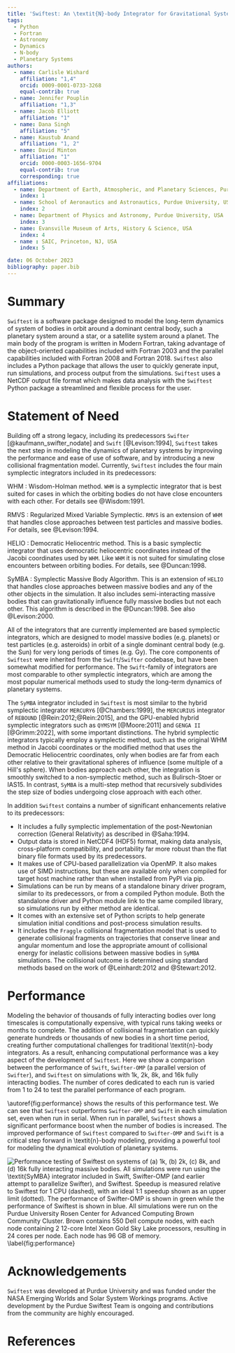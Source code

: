 ```yaml
---
title: 'Swiftest: An \textit{N}-body Integrator for Gravitational Systems'
tags:
  - Python
  - Fortran
  - Astronomy
  - Dynamics
  - N-body
  - Planetary Systems
authors:
  - name: Carlisle Wishard
    affiliation: "1,4"
    orcid: 0009-0001-0733-3268
    equal-contrib: true 
  - name: Jennifer Pouplin
    affiliation: "1,3"
  - name: Jacob Elliott
    affiliation: "1"
  - name: Dana Singh
    affiliation: "5"
  - name: Kaustub Anand
    affiliation: "1, 2"
  - name: David Minton
    affiliation: "1"
    orcid: 0000-0003-1656-9704
    equal-contrib: true 
    corresponding: true 
affiliations:
  - name: Department of Earth, Atmospheric, and Planetary Sciences, Purdue University, USA
    index: 1
  - name: School of Aeronautics and Astronautics, Purdue University, USA
    index: 2
  - name: Department of Physics and Astronomy, Purdue University, USA
    index: 3
  - name: Evansville Museum of Arts, History & Science, USA
    index: 4
  - name : SAIC, Princeton, NJ, USA
    index: 5

date: 06 October 2023
bibliography: paper.bib
---
```


# Summary
`Swiftest` is a software package designed to model the long-term dynamics of system of bodies in orbit around a dominant central body, such a planetary system around a star, or a satellite system around a planet. The main body of the program is written in Modern Fortran, taking advantage of the object-oriented capabilities included with Fortran 2003 and the parallel capabilities included with Fortran 2008 and Fortran 2018. `Swiftest` also includes a Python package that allows the user to quickly generate input, run simulations, and process output from the simulations. `Swiftest` uses a NetCDF output file format which makes data analysis with the `Swiftest` Python package a streamlined and flexible process for the user.

# Statement of Need
Building off a strong legacy, including its predecessors `Swifter` [@kaufmann_swifter_nodate] and `Swift` [@Levison:1994], `Swiftest` takes the next step in modeling the dynamics of planetary systems by improving the performance and ease of use of software, and by introducing a new collisional fragmentation model. Currently, `Swiftest` includes the four main symplectic integrators included in its predecessors: 

WHM
  : Wisdom-Holman method.  `WHM` is a symplectic integrator that is best suited for cases in which the orbiting bodies do not have close encounters with each other. For details see @Wisdom:1991.

RMVS
  : Regularized Mixed Variable Symplectic. `RMVS` is an extension of `WHM` that handles close approaches between test particles and massive bodies. For details, see @Levison:1994.

HELIO
  : Democratic Heliocentric method.  This is a basic symplectic integrator that uses democratic heliocentric coordinates instead of the Jacobi coordinates used by `WHM`. Like `WHM` it is not suited for simulating close encounters between orbiting bodies. For details, see @Duncan:1998. 

SyMBA
  : Symplectic Massive Body Algorithm. This is an extension of `HELIO` that handles close approaches between massive bodies and any of the other objects in the simulation. It also includes semi-interacting massive bodies that can gravitationally influence fully massive bodies but not each other. This algorithm is described in the @Duncan:1998. See also @Levison:2000.

All of the integrators that are currently implemented are based symplectic integrators, which are designed to model massive bodies (e.g. planets) or test particles (e.g. asteroids) in orbit of a single dominant central body (e.g. the Sun) for very long periods of times (e.g. Gy). The core components of `Swiftest` were inherited from the `Swift`/`Swifter` codebase, but have been somewhat modified for performance. The `Swift`-family of integrators are most comparable to other symplectic integrators, which are among the most popular numerical methods used to study the long-term dynamics of planetary systems. 

The `SyMBA` integrator included in `Swiftest` is most similar to the hybrid symplectic integrator `MERCURY6` [@Chambers:1999], the `MERCURIUS` integrator of `REBOUND` [@Rein:2012;@Rein:2015], and the GPU-enabled hybrid symplectic integrators such as  `QYMSYM` [@Moore:2011] and `GENGA II` [@Grimm:2022], with some important distinctions. The hybrid symplectic integrators typically employ a symplectic method, such as the original WHM method in Jacobi coordinates or the modified method that uses the Democratic Heliocentric coordinates, only when bodies are far from each other relative to their gravitational spheres of influence (some multiple of a Hill's sphere). When bodies approach each other, the integration is smoothly switched to a non-symplectic method, such as Bulirsch-Stoer or IAS15. In contrast, `SyMBA` is a multi-step method that recursively subdivides the step size of bodies undergoing close approach with each other. 

In addition `Swiftest` contains a number of significant enhancements relative to its predecessors:

- It includes a fully symplectic implementation of the post-Newtonian correction (General Relativity) as described in @Saha:1994.
- Output data is stored in NetCDF4 (HDF5) format, making data analysis, cross-platform compatibility, and portability far more robust than the flat binary file formats used by its predecessors.
- It makes use of CPU-based parallelization via OpenMP. It also makes use of SIMD instructions, but these are available only when compiled for target host machine rather than when installed from PyPI via pip.
- Simulations can be run by means of a standalone binary driver program, similar to its predecessors, or from a compiled Python module. Both the standalone driver and Python module link to the same compiled library, so simulations run by either method are identical.
- It comes with an extensive set of Python scripts to help generate simulation initial conditions and post-process simulation results.
- It includes the `Fraggle` collisional fragmentation model that is used to generate collisional fragments on trajectories that conserve linear and angular momentum and lose the appropriate amount of collisional energy for inelastic collisions between massive bodies in `SyMBA` simulations. The collisional outcome is determined using standard methods based on the work of @Leinhardt:2012 and @Stewart:2012.

# Performance
Modeling the behavior of thousands of fully interacting bodies over long timescales is computationally expensive, with typical runs taking weeks or months to complete. The addition of collisional fragmentation can quickly generate hundreds or thousands of new bodies in a short time period, creating further computational challenges for traditional \textit{n}-body integrators. As a result, enhancing computational performance was a key aspect of the development of `Swiftest`. Here we show a comparison between the performance of `Swift`, `Swifter-OMP` (a parallel version of `Swifter`), and `Swiftest` on simulations with 1k, 2k, 8k, and 16k fully interacting bodies. The number of cores dedicated to each run is varied from 1 to 24 to test the parallel performance of each program.

\autoref{fig:performance} shows the results of this performance test. We can see that `Swiftest` outperforms `Swifter-OMP` and `Swift` in each simulation set, even when run in serial. When run in parallel, `Swiftest` shows a significant performance boost when the number of bodies is increased. The improved performance of `Swiftest` compared to `Swifter-OMP` and `Swift` is a critical step forward in \textit{n}-body modeling, providing a powerful tool for modeling the dynamical evolution of planetary systems.

![Performance testing of `Swiftest` on systems of (a) 1k, (b) 2k, (c) 8k, and (d) 16k fully interacting massive bodies. All simulations were run using the \textit{SyMBA} integrator included in `Swift`, `Swifter-OMP` (and earlier attempt to parallelize `Swifter`), and `Swiftest`. Speedup is measured relative to `Swiftest` for 1 CPU (dashed), with an ideal 1:1 speedup shown as an upper limit (dotted). The performance of `Swifter-OMP` is shown in green while the performance of `Swiftest` is shown in blue. All simulations were run on the Purdue University Rosen Center for Advanced Computing Brown Community Cluster. Brown contains 550 Dell compute nodes, with each node containing 2 12-core Intel Xeon Gold Sky Lake processors, resulting in 24 cores per node. Each node has 96 GB of memory. \label{fig:performance}](performance.png)

# Acknowledgements
`Swiftest` was developed at Purdue University and was funded under the NASA Emerging Worlds and Solar System Workings programs. Active development by the Purdue Swiftest Team is ongoing and contributions from the community are highly encouraged.

# References
